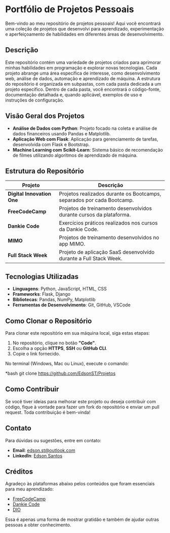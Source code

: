 # Portfólio de Projetos Pessoais
Bem-vindo ao meu repositório de projetos pessoais! Aqui você encontrará uma coleção de projetos que desenvolvi para aprendizado, experimentação e aperfeiçoamento de habilidades em diferentes áreas de desenvolvimento.

## Descrição
Este repositório contém uma variedade de projetos criados para aprimorar minhas habilidades em programação e explorar novas tecnologias. Cada projeto abrange uma área específica de interesse, como desenvolvimento web, análise de dados, automação e aprendizado de máquina. A estrutura do repositório é organizada em subpastas, com cada pasta dedicada a um projeto específico. Dentro de cada pasta, você encontrará o código-fonte, documentação detalhada e, quando aplicável, exemplos de uso e instruções de configuração.

## Visão Geral dos Projetos
- **Análise de Dados com Python**: Projeto focado na coleta e análise de dados financeiros usando Pandas e Matplotlib.
- **Aplicação Web com Flask**: Aplicação para gerenciamento de tarefas, desenvolvida com Flask e Bootstrap.
- **Machine Learning com Scikit-Learn**: Sistema básico de recomendação de filmes utilizando algoritmos de aprendizado de máquina.

## Estrutura do Repositório
| Projeto                    | Descrição                                                                 |
|----------------------------|---------------------------------------------------------------------------|
| **Digital Innovation One** | Projetos realizados durante os Bootcamps, separados por cada Bootcamp.    |
| **FreeCodeCamp**           | Projetos de treinamento desenvolvidos durante cursos da plataforma.       |
| **Dankie Code**            | Exercícios práticos realizados nos cursos da Dankie Code.                 |
| **MIMO**                   | Projetos de treinamento desenvolvidos no app MIMO.                        |
| **Full Stack Week**        | Projeto de aplicação SaaS desenvolvido durante a Full Stack Week.         |

## Tecnologias Utilizadas
- **Linguagens**: Python, JavaScript, HTML, CSS
- **Frameworks**: Flask, Django
- **Bibliotecas**: Pandas, NumPy, Matplotlib
- **Ferramentas de Desenvolvimento**: Git, GitHub, VSCode

## Como Clonar o Repositório
Para clonar este repositório em sua máquina local, siga estas etapas:

1. No repositório, clique no botão **"Code"**.
2. Escolha a opção **HTTPS**, **SSH** ou **GitHub CLI**.
3. Copie o link fornecido.

No terminal (Windows, Mac ou Linux), execute o comando:

*bash
git clone https://github.com/EdsonST/Projetos

## Como Contribuir
Se você tiver ideias para melhorar este projeto ou deseja contribuir com código, fique à vontade para fazer um fork do repositório e enviar um pull request. Toda contribuição é bem-vinda!

## Contato
Para dúvidas ou sugestões, entre em contato:
- **Email**: edson.st@outlook.com
- **LinkedIn**: [Edson Santos](https://www.linkedin.com/in/edson-santos-a92683105/)

## Créditos
Agradeço às plataformas abaixo pelos conteúdos que foram essenciais para meu aprendizado:
- [FreeCodeCamp](https://www.freecodecamp.org/)
- [Dankie Code](https://cursos.dankicode.com/)
- [DIO](https://www.dio.me/)

Essa é apenas uma forma de mostrar gratidão e também de ajudar outras pessoas a obter conhecimento.
